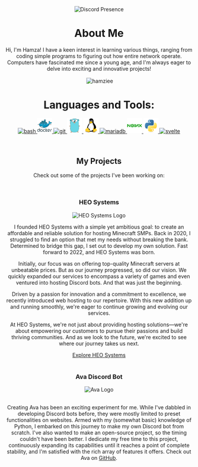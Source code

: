 <div align="center">
    <a href="https://heo-systems.net/"></a>
        <img src="https://lanyard.kyrie25.me/api/496673945211240462?waveColor=8B8BFA&waveSpotifyColor=B48EF7&gradient=7E37F9-B48EF7-E568C4&imgStyle=square" style="height: 390px;align: center;" alt="Discord Presence"/>
    </a>
</div>

<h1 align="center">About Me</h1>
<p align="center">Hi, I'm Hamza! I have a keen interest in learning various things, ranging from coding simple programs to figuring out how entire network operate. Computers have fascinated me since a young age, and I'm always eager to delve into exciting and innovative projects!</p>
<p align="center">&nbsp;<img align="center" src="https://github-readme-stats.vercel.app/api?username=hamziee&show_icons=true&theme=dark&locale=en" alt="hamziee" /></p>

<h1 align="center">Languages and Tools:</h1>
<p align="center">
    <a href="https://www.gnu.org/software/bash/" target="_blank" rel="noreferrer">
        <img src="https://www.vectorlogo.zone/logos/gnu_bash/gnu_bash-icon.svg" alt="bash" width="40" height="40"/>
    </a>
    <a href="https://www.docker.com/" target="_blank" rel="noreferrer">
        <img src="https://raw.githubusercontent.com/devicons/devicon/master/icons/docker/docker-original-wordmark.svg" alt="docker" width="40" height="40"/>
    </a>
    <a href="https://git-scm.com/" target="_blank" rel="noreferrer">
        <img src="https://www.vectorlogo.zone/logos/git-scm/git-scm-icon.svg" alt="git" width="40" height="40"/>
    </a>
    <a href="https://golang.org" target="_blank" rel="noreferrer">
        <img src="https://raw.githubusercontent.com/devicons/devicon/master/icons/go/go-original.svg" alt="go" width="40" height="40"/>
    </a>
    <a href="https://www.linux.org/" target="_blank" rel="noreferrer">
        <img src="https://raw.githubusercontent.com/devicons/devicon/master/icons/linux/linux-original.svg" alt="linux" width="40" height="40"/>
    </a>
    <a href="https://mariadb.org/" target="_blank" rel="noreferrer">
        <img src="https://www.vectorlogo.zone/logos/mariadb/mariadb-icon.svg" alt="mariadb" width="40" height="40"/>
    </a>
    <a href="https://www.nginx.com" target="_blank" rel="noreferrer">
        <img src="https://raw.githubusercontent.com/devicons/devicon/master/icons/nginx/nginx-original.svg" alt="nginx" width="40" height="40"/>
    </a>
    <a href="https://www.python.org" target="_blank" rel="noreferrer">
        <img src="https://raw.githubusercontent.com/devicons/devicon/master/icons/python/python-original.svg" alt="python" width="40" height="40"/>
    </a>
    <a href="https://svelte.dev" target="_blank" rel="noreferrer">
        <img src="https://upload.wikimedia.org/wikipedia/commons/1/1b/Svelte_Logo.svg" alt="svelte" width="40" height="40"/>
    </a>
</p>

<br>

<div align="center">
    <h2 align="center">My Projects</h2>
    <p>Check out some of the projects I've been working on:</p>
</div>

<br>

<div align="center">
    <h3>HEO Systems</h3>
    <img src="https://www.heo-systems.net/Branding/heo%20systems%20modern%20transparent-1500w.png" alt="HEO Systems Logo" width="200" height="200">
    <p>I founded HEO Systems with a simple yet ambitious goal: to create an affordable and reliable solution for hosting Minecraft SMPs. Back in 2020, I struggled to find an option that met my needs without breaking the bank. Determined to bridge this gap, I set out to develop my own solution. Fast forward to 2022, and HEO Systems was born.</p>
    <p>Initially, our focus was on offering top-quality Minecraft servers at unbeatable prices. But as our journey progressed, so did our vision. We quickly expanded our services to encompass a variety of games and even ventured into hosting Discord bots. And that was just the beginning.</p>
    <p>Driven by a passion for innovation and a commitment to excellence, we recently introduced web hosting to our repertoire. With this new addition up and running smoothly, we're eager to continue growing and evolving our services.</p>
    <p>At HEO Systems, we're not just about providing hosting solutions—we're about empowering our customers to pursue their passions and build thriving communities. And as we look to the future, we're excited to see where our journey takes us next.</p>
    <a href="https://heo-systems.net">Explore HEO Systems</a>
</div>

<br>

<div align="center">
    <h3>Ava Discord Bot</h3>
    <img src="https://raw.githubusercontent.com/Hamziee/Ava/main/readme.jpg" alt="Ava Logo" width="200" height="200">
    <br>
    <br>
    <p>Creating Ava has been an exciting experiment for me. While I've dabbled in developing Discord bots before, they were mostly limited to preset functionalities on websites. Armed with my (somewhat basic) knowledge of Python, I embarked on this journey to make my own Discord bot from scratch. I've also wanted to make an open-source project, so the timing couldn't have been better. I dedicate my free time to this project, continuously expanding its capabilities until it reaches a point of complete stability, and I'm satisfied with the rich array of features it offers. Check out Ava on <a href="https://github.com/Hamziee/Ava">GitHub</a>.</p>
</div>
